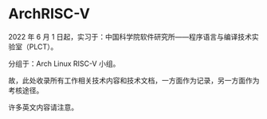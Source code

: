 # ArchRISC-V

2022 年 6 月 1 日起，实习于：中国科学院软件研究所——程序语言与编译技术实验室（PLCT）。

分组于：Arch Linux RISC-V 小组。

故，此处收录所有工作相关技术内容和技术文档，一方面作为记录，另一方面作为考核途径。

许多英文内容请注意。